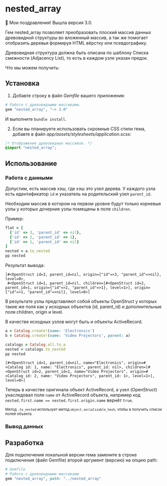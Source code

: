 # nested_array

🎉 Мои поздравления! Вышла версия 3.0.

Гем nested_array позволяет преобразовать плоский массив данных древовидной
структуры во вложенный массив, а так же помогает отобразить деревья формируя
HTML вёрстку или псевдографику.

Древовидная структура должна быть описана по шаблону Списка смежности
(Adjacency List), то есть в каждом узле указан предок.

Что мы можем получить:




## Установка

1. Добавте строку в файл _Gemfile_ вашего приложения:

```ruby
# Работа с древовидными массивами.
gem "nested_array", "~> 3.0"
```

И выполните `bundle install`.

2. Если вы планируете использовать скромные CSS стили гема, добавте в
файл _app/assets/stylesheets/application.scss_:

```css
/* Отображение древовидных массивов. */
@import "nested_array";
```




## Использование

### Работа с данными

Допустим, есть массив хэш, где хэш это узел дерева. У каждого узла есть
идентификатор `id` и указатель на родительский узел `parent_id`.

Необходим массив в котором на первом уровне будут только корневые узлы у которых
дочерние узлы помещены в поле `children`.

Пример:

```ruby
flat = [
  {'id' => 3, 'parent_id' => nil},
  {'id' => 2, 'parent_id' => 1},
  {'id' => 1, 'parent_id' => nil}
]
nested = a.to_nested
pp nested
```

Результат вывода:

```
[#<OpenStruct id=3, parent_id=nil, origin={"id"=>3, "parent_id"=>nil}, level=0>,
 #<OpenStruct id=1, parent_id=nil, children=[#<OpenStruct id=2, parent_id=1, origin={"id"=>2, "parent_id"=>1}, level=1>], origin={"id"=>1, "parent_id"=>nil}, level=0>]
```

В результате узлы представляют собой объекты OpenStruct у которых такие же поля
как у исходных объектов (id, parent_id) и дополнительные поля children, origin
и level.

В качестве исходных узлов могут быть и объекты ActiveRecord.

```ruby
a = Catalog.create!(name: 'Electronics')
b = Catalog.create!(name: 'Video Projectors', parent: a)

catalogs = Catalog.all.to_a
nested = catalogs.to_nested
pp nested
```

```
[#<OpenStruct id=1, parent_id=nil, name="Electronics", origin=#<Catalog id: 1, name: "Electronics", parent_id: nil>, children=[#<OpenStruct id=2, parent_id=1, name="Video Projectors", origin=#<Catalog id: 2, name: "Video Projectors", parent_id: 1>, level=1>], level=0>]
```

Теперь в качестве оригинала объект ActiveRecord, а узел (OpenStruct) унаследовал
поле `name` от ActiveRecord объекта, например код `nested.first.name ==
nested.first.origin.name` вернёт `true`.

<sub>Метод `.to_nested` использует метод `object.serializable_hash`, чтобы в получить список полей объекта.</sub>


### Вывод данных





## Разработка

Для подключения локальной версии гема замените в строке подключения
(файл Gemfile) второй аргумент (версию) на опцию path:

```rb
# Gemfile
# Работа с древовидными массивами
gem "nested_array", path: "../nested_array"
```
